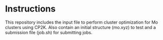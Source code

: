 Instructions
===================

This repository includes the input file to perform cluster optimization for Mo clusters using CP2K. 
Also contain an initial structure (mo.xyz) to test and a submission file (job.sh) for submitting 
jobs.

